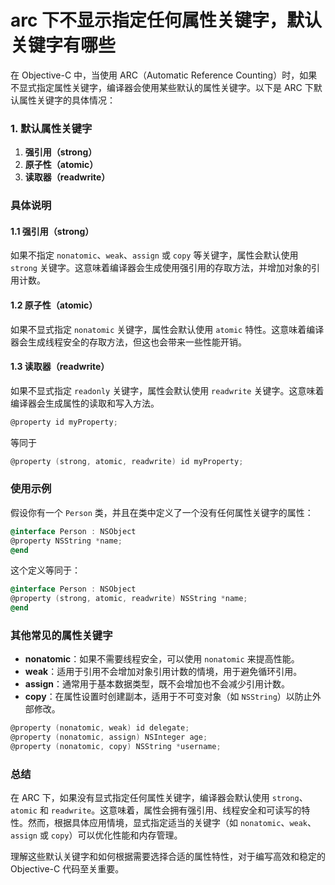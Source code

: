 # arc 下不显示指定任何属性关键字，默认关键字有哪些

在 Objective-C 中，当使用 ARC（Automatic Reference Counting）时，如果不显式指定属性关键字，编译器会使用某些默认的属性关键字。以下是 ARC 下默认属性关键字的具体情况：

### 1. **默认属性关键字**

1. **强引用（strong）**
2. **原子性（atomic）**
3. **读取器（readwrite）**

### 具体说明

#### 1.1 强引用（strong）

如果不指定 `nonatomic`、`weak`、`assign` 或 `copy` 等关键字，属性会默认使用 `strong` 关键字。这意味着编译器会生成使用强引用的存取方法，并增加对象的引用计数。

#### 1.2 原子性（atomic）

如果不显式指定 `nonatomic` 关键字，属性会默认使用 `atomic` 特性。这意味着编译器会生成线程安全的存取方法，但这也会带来一些性能开销。

#### 1.3 读取器（readwrite）

如果不显式指定 `readonly` 关键字，属性会默认使用 `readwrite` 关键字。这意味着编译器会生成属性的读取和写入方法。

```objective-c
@property id myProperty;
```

等同于

```objective-c
@property (strong, atomic, readwrite) id myProperty;
```

### 使用示例

假设你有一个 `Person` 类，并且在类中定义了一个没有任何属性关键字的属性：

```objective-c
@interface Person : NSObject
@property NSString *name;
@end
```

这个定义等同于：

```objective-c
@interface Person : NSObject
@property (strong, atomic, readwrite) NSString *name;
@end
```

### 其他常见的属性关键字

- **nonatomic**：如果不需要线程安全，可以使用 `nonatomic` 来提高性能。
- **weak**：适用于引用不会增加对象引用计数的情境，用于避免循环引用。
- **assign**：通常用于基本数据类型，既不会增加也不会减少引用计数。
- **copy**：在属性设置时创建副本，适用于不可变对象（如 `NSString`）以防止外部修改。

```objective-c
@property (nonatomic, weak) id delegate;
@property (nonatomic, assign) NSInteger age;
@property (nonatomic, copy) NSString *username;
```

### 总结

在 ARC 下，如果没有显式指定任何属性关键字，编译器会默认使用 `strong`、`atomic` 和 `readwrite`。这意味着，属性会拥有强引用、线程安全和可读写的特性。然而，根据具体应用情境，显式指定适当的关键字（如 `nonatomic`、`weak`、`assign` 或 `copy`）可以优化性能和内存管理。

理解这些默认关键字和如何根据需要选择合适的属性特性，对于编写高效和稳定的 Objective-C 代码至关重要。